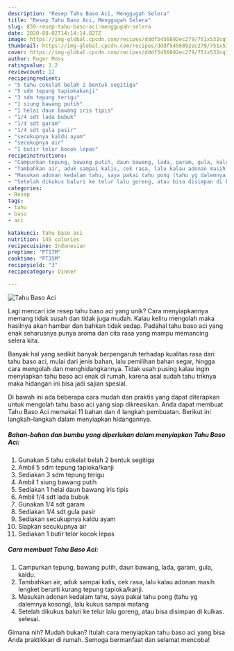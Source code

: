 ```yaml
---
description: "Resep Tahu Baso Aci, Menggugah Selera"
title: "Resep Tahu Baso Aci, Menggugah Selera"
slug: 859-resep-tahu-baso-aci-menggugah-selera
date: 2020-08-02T14:14:14.827Z
image: https://img-global.cpcdn.com/recipes/dddf5456892ec279/751x532cq70/tahu-baso-aci-foto-resep-utama.jpg
thumbnail: https://img-global.cpcdn.com/recipes/dddf5456892ec279/751x532cq70/tahu-baso-aci-foto-resep-utama.jpg
cover: https://img-global.cpcdn.com/recipes/dddf5456892ec279/751x532cq70/tahu-baso-aci-foto-resep-utama.jpg
author: Roger Moss
ratingvalue: 3.2
reviewcount: 12
recipeingredient:
- "5 tahu cokelat belah 2 bentuk segitiga"
- "5 sdm tepung tapiokakanji"
- "3 sdm tepung terigu"
- "1 siung bawang putih"
- "1 helai daun bawang iris tipis"
- "1/4 sdt lada bubuk"
- "1/4 sdt garam"
- "1/4 sdt gula pasir"
- "secukupnya kaldu ayam"
- "secukupnya air"
- "1 butir telor kocok lepas"
recipeinstructions:
- "Campurkan tepung, bawang putih, daun bawang, lada, garam, gula, kaldu."
- "Tambahkan air, aduk sampai kalis, cek rasa, lalu kalau adonan masih lengket berarti kurang tepung tapioka/kanji."
- "Masukan adonan kedalam tahu, saya pakai tahu pong (tahu yg dalemnya kosong), lalu kukus sampai matang"
- "Setelah dikukus baluri ke telur lalu goreng, atau bisa disimpan di kulkas. selesai."
categories:
- Resep
tags:
- tahu
- baso
- aci

katakunci: tahu baso aci 
nutrition: 145 calories
recipecuisine: Indonesian
preptime: "PT17M"
cooktime: "PT35M"
recipeyield: "3"
recipecategory: Dinner

---
```



![Tahu Baso Aci](https://img-global.cpcdn.com/recipes/dddf5456892ec279/751x532cq70/tahu-baso-aci-foto-resep-utama.jpg)

Lagi mencari ide resep tahu baso aci yang unik? Cara menyiapkannya memang tidak susah dan tidak juga mudah. Kalau keliru mengolah maka hasilnya akan hambar dan bahkan tidak sedap. Padahal tahu baso aci yang enak seharusnya punya aroma dan cita rasa yang mampu memancing selera kita.

Banyak hal yang sedikit banyak berpengaruh terhadap kualitas rasa dari tahu baso aci, mulai dari jenis bahan, lalu pemilihan bahan segar, hingga cara mengolah dan menghidangkannya. Tidak usah pusing kalau ingin menyiapkan tahu baso aci enak di rumah, karena asal sudah tahu triknya maka hidangan ini bisa jadi sajian spesial.




Di bawah ini ada beberapa cara mudah dan praktis yang dapat diterapkan untuk mengolah tahu baso aci yang siap dikreasikan. Anda dapat membuat Tahu Baso Aci memakai 11 bahan dan 4 langkah pembuatan. Berikut ini langkah-langkah dalam menyiapkan hidangannya.

<!--inarticleads1-->

##### Bahan-bahan dan bumbu yang diperlukan dalam menyiapkan Tahu Baso Aci:

1. Gunakan 5 tahu cokelat belah 2 bentuk segitiga
1. Ambil 5 sdm tepung tapioka/kanji
1. Sediakan 3 sdm tepung terigu
1. Ambil 1 siung bawang putih
1. Sediakan 1 helai daun bawang iris tipis
1. Ambil 1/4 sdt lada bubuk
1. Gunakan 1/4 sdt garam
1. Sediakan 1/4 sdt gula pasir
1. Sediakan secukupnya kaldu ayam
1. Siapkan secukupnya air
1. Sediakan 1 butir telor kocok lepas




<!--inarticleads2-->

##### Cara membuat Tahu Baso Aci:

1. Campurkan tepung, bawang putih, daun bawang, lada, garam, gula, kaldu.
1. Tambahkan air, aduk sampai kalis, cek rasa, lalu kalau adonan masih lengket berarti kurang tepung tapioka/kanji.
1. Masukan adonan kedalam tahu, saya pakai tahu pong (tahu yg dalemnya kosong), lalu kukus sampai matang
1. Setelah dikukus baluri ke telur lalu goreng, atau bisa disimpan di kulkas. selesai.




Gimana nih? Mudah bukan? Itulah cara menyiapkan tahu baso aci yang bisa Anda praktikkan di rumah. Semoga bermanfaat dan selamat mencoba!
